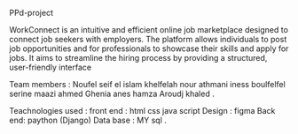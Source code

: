 PPd-project

WorkConnect is an intuitive and efficient online job marketplace designed to connect job seekers with employers. The platform allows individuals to post job opportunities and for professionals to showcase their skills and apply for jobs. It aims to streamline the hiring process by providing a structured, user-friendly interface

Team members :
Noufel seif el islam 
khelfelah nour 
athmani iness
boulfelfel serine 
maazi ahmed 
Ghenia anes hamza 
Aroudj khaled .

Teachnologies used : 
front end :
html 
css 
java script 
Design :
figma 
Back end: 
paython (Django)
Data base : 
MY sql .
